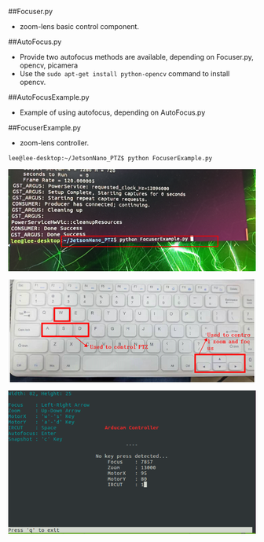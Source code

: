 ##Focuser.py
* zoom-lens basic control component.

##AutoFocus.py
* Provide two autofocus methods are available, depending on Focuser.py, opencv, picamera
* Use the `sudo apt-get install python-opencv` command to install opencv.

##AutoFocusExample.py
* Example of using autofocus, depending on AutoFocus.py

##FocuserExample.py
* zoom-lens controller.
```bash 
lee@lee-desktop:~/JetsonNano_PTZ$ python FocuserExample.py
```
![IMAGE ALT TEXT](data/command.png)

![IMAGE ALT TEXT](data/key_value.png)

![IMAGE ALT TEXT](data/Arducam_Controller.png)